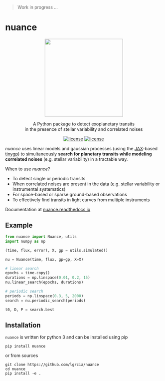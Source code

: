 > Work in progress ...

# nuance

<p align="center" style="margin-top:20px">
    <img src="docs/_static/nuance.svg" height="250">
</p>

<p align="center">
  A Python package to detect exoplanetary transits <br>in the presence of stellar variability and correlated noises
  <br>
  <p align="center">
    <a href="./LICENSE"><img src="https://img.shields.io/badge/license-MIT-lightgray.svg?style=flat" alt="license"/></a>
    <a href="https://nuance.readthedocs.io"><img src="https://img.shields.io/badge/ReadThe-Doc-blue.svg?style=flat" alt="license"/></a>
  </p>
</p>

*nuance* uses linear models and gaussian processes (using the [JAX](https://github.com/google/jax)-based [tinygp](https://github.com/dfm/tinygp)) to simultaneously **search for planetary transits while modeling correlated noises** (e.g. stellar variability) in a tractable way.

When to use *nuance*?
- To detect single or periodic transits
- When correlated noises are present in the data (e.g. stellar variability or instrumental systematics)
- For space-based or sparse ground-based observations
- To effectively find transits in light curves from multiple instruments

Documentation at [nuance.readthedocs.io](https://nuance.readthedocs.io)

## Example

```python
from nuance import Nuance, utils
import numpy as np

(time, flux, error), X, gp = utils.simulated()

nu = Nuance(time, flux, gp=gp, X=X)

# linear search
epochs = time.copy()
durations = np.linspace(0.01, 0.2, 15)
nu.linear_search(epochs, durations)

# periodic search
periods = np.linspace(0.3, 5, 2000)
search = nu.periodic_search(periods)

t0, D, P = search.best
```

## Installation

`nuance` is written for python 3 and can be installed using pip

```shell
pip install nuance
```

or from sources
  
```shell
git clone https://github.com/lgrcia/nuance
cd nuance
pip install -e .
```
